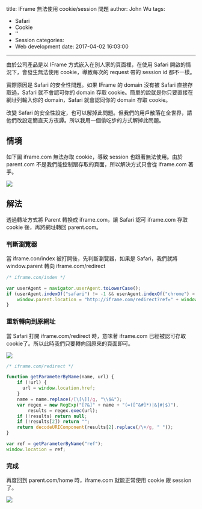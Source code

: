 title: IFrame 無法使用 cookie/session 問題
author: John Wu
tags:
  - Safari
  - Cookie
  - ''
  - Session
categories:
  - Web development
date: 2017-04-02 16:03:00
---
由於公司產品是以 IFrame 方式嵌入在別人家的頁面裡，在使用 Safari 開啟的情況下，會發生無法使用 cookie，導致每次的 request 帶的 session id 都不一樣。  

實際原因是 Safari 的安全性問題。如果 IFrame 的 domain 沒有被 Safari 直接存取過，Safari 就不會認可你的 domain 存取 cookie。簡單的說就是你只要直接在網址列輸入你的 domain，Safari 就會認同你的 domain 存取 cookie。  

改變 Safari 的安全性設定，也可以解掉此問題。但我們的用戶散落在全世界，請他們改設定簡直天方夜譚。所以我用一個偷吃步的方式解掉此問題。  

## 情境

如下圖 iframe.com 無法存取 cookie，導致 session 也跟著無法使用。由於 parent.com 不是我們能控制跟存取的頁面，所以解決方式只會從 iframe.com 著手。

![](/images/pasted-38.png)

## 解法

透過轉址方式將 Parent 轉換成 iframe.com，讓 Safari 認可 iframe.com 存取 cookie 後，再將網址轉回 parent.com。

### 判斷瀏覽器

當 iframe.con/index 被打開後，先判斷瀏覽器，如果是 Safari，我們就將 window.parent 轉向 iframe.com/redirect

``` javascript
/* iframe.con/index */  

var userAgent = navigator.userAgent.toLowerCase();
if (userAgent.indexOf("safari") != -1 && userAgent.indexOf("chrome") > -1) {
    window.parent.location = "http://iframe.com/redirect?ref=" + window.location.href;
}
```

### 重新轉向到原網址

當 Safari 打開 iframe.com/redirect 時，意味著 iframe.com 已經被認可存取 cookie了。所以此時我們只要轉向回原來的頁面即可。

![](/images/pasted-39.png)

```javascript
/* iframe.com/redirect */  

function getParameterByName(name, url) {
    if (!url) {
      url = window.location.href;
    }
    name = name.replace(/[\[\]]/g, "\\$&");
    var regex = new RegExp("[?&]" + name + "(=([^&#]*)|&|#|$)"),
        results = regex.exec(url);
    if (!results) return null;
    if (!results[2]) return "";
    return decodeURIComponent(results[2].replace(/\+/g, " "));
}

var ref = getParameterByName("ref");
window.location = ref;
```

### 完成

再度回到 parent.com/home 時，iframe.com 就能正常使用 cookie 跟 session 了。

![](/images/pasted-40.png)